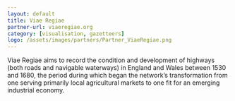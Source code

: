 ```yaml
---
layout: default
title: Viae Regiae
partner-url: viaeregiae.org
category: [visualisation, gazetteers]
logo: /assets/images/partners/Partner_ViaeRegiae.png
---
```


Viae Regiae aims to record the condition and development of highways (both roads and navigable waterways) in England and Wales between 1530 and 1680, the period during which began the network’s transformation from one serving primarily local agricultural markets to one fit for an emerging industrial economy. 
